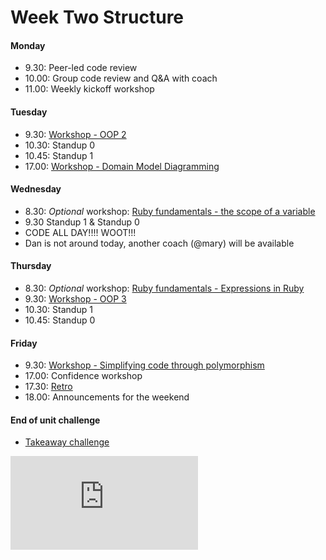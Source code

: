 # Week Two Structure

#### Monday

- 9.30: Peer-led code review
- 10.00: Group code review and Q&A with coach
- 11.00: Weekly kickoff workshop

#### Tuesday

- 9.30: [Workshop - OOP 2](https://github.com/makersacademy/skills-workshops/tree/master/week-2/oop_2)
- 10.30: Standup 0
- 10.45: Standup 1
- 17.00: [Workshop - Domain Model Diagramming](https://github.com/makersacademy/skills-workshops/tree/master/week-2/domain_model_diagramming)

#### Wednesday
- 8.30: *Optional* workshop: [Ruby fundamentals - the scope of a variable](https://github.com/makersacademy/skills-workshops/tree/master/ruby-fundamentals/scope-of-a-variable)
- 9.30 Standup 1 & Standup 0
- CODE ALL DAY!!!! WOOT!!!
- Dan is not around today, another coach (@mary) will be available

#### Thursday
- 8.30: *Optional* workshop: [Ruby fundamentals - Expressions in Ruby](https://github.com/makersacademy/skills-workshops/tree/master/ruby-fundamentals/scope-of-a-variable)
- 9.30: [Workshop - OOP 3](https://github.com/makersacademy/skills-workshops/tree/master/week-2/oop_3)
- 10.30: Standup 1
- 10.45: Standup 0

#### Friday
- 9.30: [Workshop - Simplifying code through polymorphism](https://github.com/makersacademy/skills-workshops/tree/master/week-2/making_code_simpler_through_polymorphism)
- 17.00: Confidence workshop
- 17.30: [Retro](https://github.com/makersacademy/course/blob/master/pills/student_retrospective.md)
- 18.00: Announcements for the weekend

#### End of unit challenge

- [Takeaway challenge](https://github.com/makersacademy/takeaway-challenge)


![Tracking pixel](https://githubanalytics.herokuapp.com/course/sequence/remote/week02.md)
